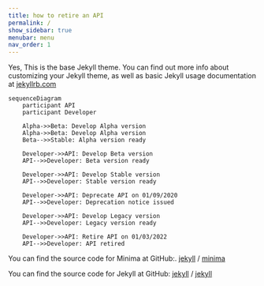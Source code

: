 ```yaml
---
title: how to retire an API
permalink: /
show_sidebar: true
menubar: menu
nav_order: 1
---
```


Yes, This is the base Jekyll theme. You can find out more info about customizing your Jekyll theme, as well as basic Jekyll usage documentation at [jekyllrb.com](https://jekyllrb.com/)

```mermaid
sequenceDiagram
    participant API
    participant Developer

    Alpha->>Beta: Develop Alpha version
    Alpha->>Beta: Develop Alpha version
    Beta-->>Stable: Alpha version ready

    Developer->>API: Develop Beta version
    API-->>Developer: Beta version ready

    Developer->>API: Develop Stable version
    API-->>Developer: Stable version ready

    Developer->>API: Deprecate API on 01/09/2020
    API-->>Developer: Deprecation notice issued

    Developer->>API: Develop Legacy version
    API-->>Developer: Legacy version ready

    Developer->>API: Retire API on 01/03/2022
    API-->>Developer: API retired
```

You can find the source code for Minima at GitHub:.
[jekyll][jekyll-organization] /
[minima](https://github.com/jekyll/minima)

You can find the source code for Jekyll at GitHub:
[jekyll][jekyll-organization] /
[jekyll](https://github.com/jekyll/jekyll)


[jekyll-organization]: https://github.com/jekyll

